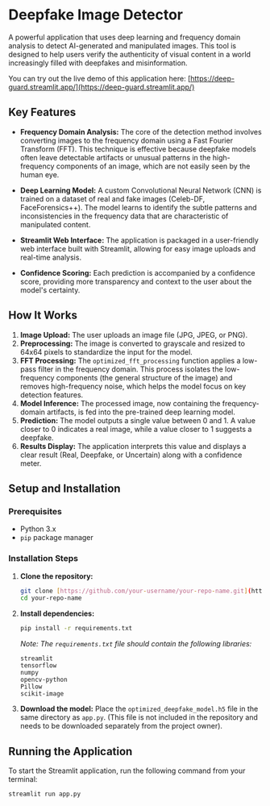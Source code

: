 # Deepfake Image Detector

A powerful application that uses deep learning and frequency domain analysis to detect AI-generated and manipulated images. This tool is designed to help users verify the authenticity of visual content in a world increasingly filled with deepfakes and misinformation.

You can try out the live demo of this application here:
[https://deep-guard.streamlit.app/](https://deep-guard.streamlit.app/)

## Key Features

- **Frequency Domain Analysis:** The core of the detection method involves converting images to the frequency domain using a Fast Fourier Transform (FFT). This technique is effective because deepfake models often leave detectable artifacts or unusual patterns in the high-frequency components of an image, which are not easily seen by the human eye.

- **Deep Learning Model:** A custom Convolutional Neural Network (CNN) is trained on a dataset of real and fake images (Celeb-DF, FaceForensics++). The model learns to identify the subtle patterns and inconsistencies in the frequency data that are characteristic of manipulated content.

- **Streamlit Web Interface:** The application is packaged in a user-friendly web interface built with Streamlit, allowing for easy image uploads and real-time analysis.

- **Confidence Scoring:** Each prediction is accompanied by a confidence score, providing more transparency and context to the user about the model's certainty.

## How It Works

1.  **Image Upload:** The user uploads an image file (JPG, JPEG, or PNG).
2.  **Preprocessing:** The image is converted to grayscale and resized to 64x64 pixels to standardize the input for the model.
3.  **FFT Processing:** The `optimized_fft_processing` function applies a low-pass filter in the frequency domain. This process isolates the low-frequency components (the general structure of the image) and removes high-frequency noise, which helps the model focus on key detection features.
4.  **Model Inference:** The processed image, now containing the frequency-domain artifacts, is fed into the pre-trained deep learning model.
5.  **Prediction:** The model outputs a single value between 0 and 1. A value closer to 0 indicates a real image, while a value closer to 1 suggests a deepfake.
6.  **Results Display:** The application interprets this value and displays a clear result (Real, Deepfake, or Uncertain) along with a confidence meter.

## Setup and Installation

### Prerequisites

* Python 3.x
* `pip` package manager

### Installation Steps

1.  **Clone the repository:**
    ```bash
    git clone [https://github.com/your-username/your-repo-name.git](https://github.com/your-username/your-repo-name.git)
    cd your-repo-name
    ```
2.  **Install dependencies:**
    ```bash
    pip install -r requirements.txt
    ```
    *Note: The `requirements.txt` file should contain the following libraries:*
    ```
    streamlit
    tensorflow
    numpy
    opencv-python
    Pillow
    scikit-image
    ```
3.  **Download the model:**
    Place the `optimized_deepfake_model.h5` file in the same directory as `app.py`. (This file is not included in the repository and needs to be downloaded separately from the project owner).

## Running the Application

To start the Streamlit application, run the following command from your terminal:

```bash
streamlit run app.py